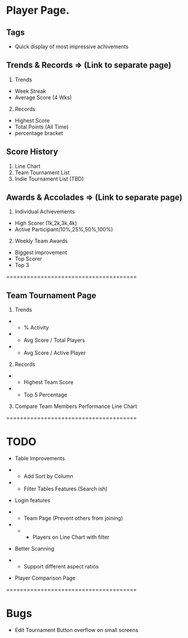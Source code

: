 # Player Page.

## Tags

- Quick display of most impressive achivements

## Trends & Records => (Link to separate page)

1. Trends

- Week Streak
- Average Score (4 Wks)

2. Records

- Highest Score
- Total Points (All Time)
- percentage bracket

## Score History

1. Line Chart
2. Team Tournament List
3. Indie Tournament List (TBD)

## Awards & Accolades => (Link to separate page)

1. Individual Achievements

- High Scorer (1k,2k,3k,4k)
- Active Participant(10%,25%,50%,100%)

2. Weekly Team Awards

- Biggest Improvement
- Top Scorer
- Top 3

======================================

## Team Tournament Page

1. Trends

- - % Activity
- - Avg Score / Total Players
- - Avg Score / Active Player

2. Records

- - Highest Team Score
- - Top 5 Percentage

3. Compare Team Members Performance Line Chart

======================================

# TODO

- Table Improvements
- - Add Sort by Column
- - Filter Tables Features (Search ish)

- Login features
- - Team Page (Prevent others from joining)
- - - Players on Line Chart with filter

- Better Scanning
- - Support different aspect ratios

- Player Comparison Page

======================================

# Bugs

- Edit Tournament Button overflow on small screens
